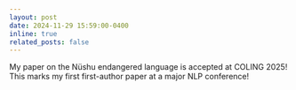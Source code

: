 ```yaml
---
layout: post
date: 2024-11-29 15:59:00-0400
inline: true
related_posts: false
---
```


My paper on the Nüshu endangered language is accepted at COLING 2025! This marks my first first-author paper at a major NLP conference!
